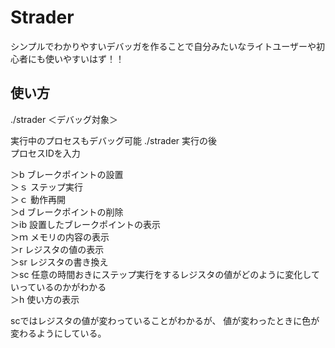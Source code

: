 # Strader

シンプルでわかりやすいデバッガを作ることで自分みたいなライトユーザーや初心者にも使いやすいはず！！



## 使い方

./strader ＜デバッグ対象＞

実行中のプロセスもデバッグ可能
./strader   実行の後  
プロセスIDを入力

＞b ブレークポイントの設置  
＞ｓ ステップ実行  
＞ｃ  動作再開  
＞d ブレークポイントの削除  
＞ib 設置したブレークポイントの表示  
＞ｍ メモリの内容の表示  
＞r  レジスタの値の表示  
＞sr  レジスタの書き換え  
＞sc  任意の時間おきにステップ実行をするレジスタの値がどのように変化していっているのかがわかる  
＞h   使い方の表示  
  
scではレジスタの値が変わっていることがわかるが、
値が変わったときに色が変わるようにしている。
